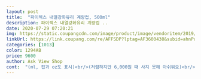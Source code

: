 ```yaml
---
layout: post 
title:  "파이렉스 내열강화유리 계량컵, 500ml" 
description: 파이렉스 내열강화유리 계량컵 ..
date: 2020-07-29 07:20:21 
img: https://static.coupangcdn.com/image/product/image/vendoritem/2019/02/27/3026946210/426d9171-62a8-4851-bd42-93f60f9e62c9.jpg 
linkUrl: https://link.coupang.com/re/AFFSDP?lptag=AF3600438&subid=ahnPublicAsk&pageKey=94086522&itemId=291231884&vendorItemId=71004703767&traceid=V0-113-d0f5505e6ee5930c 
categories: [1013] 
color: 1294AB 
price: 9600 
author: Ask View Shop 
cont:  "(ml, 컵과 oz도 표시)<br/>(저렴하지만 6,000원 때 사지 못해 아쉬워요)<br/>12월에 살림 준비 동시에 했는데 벌써 제품마다 차이가 나요 눈금이 슬슬 벗겨지는게 있고 이가 나가는 제품 손에 안맞아서 안쓰게 되고 새로 사는 제품<br/> 비슷한 제품들이랑 가격차이 나서 좀 고민 했는데 잘샀어요<br/>.<br/> ★ 유리의 붉은 계량선이 보기 편하고 예뻐요.<br/><br/>.<br/> ★구매가격 6,770원<br/>.<br/> ★엄지손가락을 올릴수 있는 밀착력 좋은데<br/>.<br/> ★투데코 거름망과도 딱 맞고요.<br/><br/>✔️사진추가 구매는 2018년도 12월에 산것 같은데요 진짜 자주 썼고 설거지도 열심히 했는데 “눈금이 선명히 살아있어서” 사진 추가 했습니다<br/>❤️비슷한거 많은데 굳이 왜 이걸 사는지 알겠어요<br/>검증된걸 사는 구나 느낍니다<br/>계란풀때<br/>계량눈금도 뚜렷하게 빨간색으로 표시 되있어서 눈에 딱 띄어요 보기쉽고요  손잡이 부분도 두껍고 너무좋으네요<br/>그 외는 만족합니다.<br/><br/>그렇지만 요건 내열유리이니 냉동한걸 급가열 한다거나 큰 온도변화만 주의하면 튼튼히 오래 쓸거 같아요.<br/><br/>남편 라면 물 맞추라고 산걸<br/>내열유리라 묵직함이 있어 좋네요.<br/><br/>눈금 하나<br/>다르긴 다르네요<br/>다음 구매자분께 도움 되길 바랍니다<br/>두께도 마음에들고 일단 너무 깨끗해 보여요 투명해서요 <br/>딱 요리하고 평소에 쓰기 적당하네요<br/>똑같아 보이는 제품들도 유명하고 조금더 비싼걸 사니<br/>라떼만들 때 우유 두잔은 충분히 넣고 보니<br/>묵직하니 설거지할때 깨질염려는 크게 안해도 되더라구요<br/>밀크저그 대용으로 찾다가 발견한<br/>별거 아니지만 사진에 보면 엄지부분도 안정감 있게 잡도록 되어 있어요  주둥이 끝 라인도 깔끔하게 떨어지는게  모양을 잡은게 좀 다르네요<br/>별거 아닌데<br/>사이즈 쓰기 딱이네요 <br/>성형 자체가 안 좋나봐요.<br/><br/>손님 올때 간편하네요.<br/><br/>손잡이 라인<br/>손잡이가 짧아서 그립감 아쉬워요.<br/><br/>아 이래서 사람들이<br/>아이스 까페라떼 만들때 계랑컵 필요해서 구입<br/>안정감있어요<br/>오래 오래 쓸 살림이 되겠네요 조금 더 줘도 옳은거 사야지 또 다짐<br/>오목한 정도.<br/> 퍼진 정도가<br/>요리할때 그릇으로 너무 잘쓰네요<br/>음식 조리할 때 수전에서 물 받아서 냄비에 추가하기도하네요.<br/><br/>이 제품은 이전 후기처럼 손에 잘맞고 잘써집니다 튼튼하고 눈금도 안벗겨지고 자주 쓰는 살림살이는 다이소보다 백화점? 마트가? 지나고 보면 알뜰소비 같네요<br/>이미 아기는 이유식 할 때를 지나 아쉽네요.<br/><br/>저도 아래 안쪽유리가 우글우글한게 와서 덜 예쁘네요.<br/><br/>전 우유를 넣어서 오븐렌지에 데우는 용도로 써요.<br/><br/>진짜진짜 마음에 드네요 파이렉스는 이름이 있는상품이라 믿고 바로 구입했어요  500ml인데도 사이즈 넓고 커요<br/>집에 플라스틱계량컵으로 이유식을 했었는데.<br/><br/>카레가루풀때<br/>크기도 500ml라 넉넉하고 크기도 큽니다.<br/><br/>튼튼함<br/>파이렉스 계량컵입니다.<br/><br/>파이렉스 내열용기라인이 원래 냉장<br/> -냉동<br/> -오븐으로 다 사용할 만큼 튼튼하다고 들었어서 내구성은 의심 안합니다.<br/><br/>편리한거 같아요 <br/>포장도 박스포장에 뽁뽁이로 돌돌 감아져서 꼼꼼하게 왔구요<br/>" 
---
```

